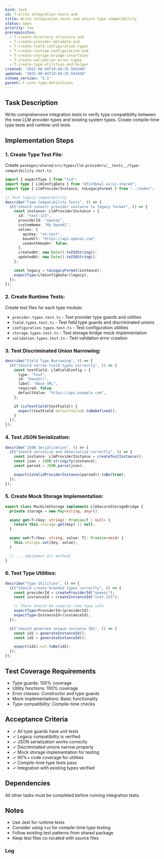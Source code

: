 ```yaml
---
kind: task
id: T-write-integration-tests-and
title: Write integration tests and ensure type compatibility
status: open
priority: low
prerequisites:
  - T-create-directory-structure-and
  - T-create-provider-metadata-and
  - T-create-field-configuration-types
  - T-create-runtime-configuration-and
  - T-create-storage-bridge-interfaces
  - T-create-validation-error-types
  - T-create-type-utilities-and-helper
created: "2025-08-04T19:49:35.562448"
updated: "2025-08-04T19:49:35.562448"
schema_version: "1.1"
parent: F-core-type-definitions
---
```


## Task Description

Write comprehensive integration tests to verify type compatibility between the new LLM provider types and existing system types. Create compile-time type tests and runtime unit tests.

## Implementation Steps

### 1. **Create Type Test File**:

Create `packages/shared/src/types/llm-providers/__tests__/type-compatibility.test.ts`:

```typescript
import { expectType } from "tsd";
import type { LlmConfigData } from "@fishbowl-ai/ui-shared";
import type { LlmProviderInstance, toLegacyFormat } from "../index";

// Test legacy compatibility
describe("Type Compatibility Tests", () => {
  it("should convert provider instance to legacy format", () => {
    const instance: LlmProviderInstance = {
      id: "test-123",
      providerId: "openai",
      customName: "My OpenAI",
      values: {
        apiKey: "sk-test",
        baseUrl: "https://api.openai.com",
        useAuthHeader: false,
      },
      createdAt: new Date().toISOString(),
      updatedAt: new Date().toISOString(),
    };

    const legacy = toLegacyFormat(instance);
    expectType<LlmConfigData>(legacy);
  });
});
```

### 2. **Create Runtime Tests**:

Create test files for each type module:

- `provider.types.test.ts` - Test provider type guards and utilities
- `field.types.test.ts` - Test field type guards and discriminated unions
- `configuration.types.test.ts` - Test configuration utilities
- `storage.types.test.ts` - Test storage bridge mock implementation
- `validation.types.test.ts` - Test validation error creation

### 3. **Test Discriminated Union Narrowing**:

```typescript
describe("Field Type Narrowing", () => {
  it("should narrow field types correctly", () => {
    const textField: LlmFieldConfig = {
      type: "text",
      id: "baseUrl",
      label: "Base URL",
      required: false,
      defaultValue: "https://api.example.com",
    };

    if (isTextField(textField)) {
      expect(textField.defaultValue).toBeDefined();
    }
  });
});
```

### 4. **Test JSON Serialization**:

```typescript
describe("JSON Serialization", () => {
  it("should serialize and deserialize correctly", () => {
    const instance: LlmProviderInstance = createTestInstance();
    const json = JSON.stringify(instance);
    const parsed = JSON.parse(json);

    expect(isValidProviderInstance(parsed)).toBe(true);
  });
});
```

### 5. **Create Mock Storage Implementation**:

```typescript
export class MockLlmStorage implements LlmSecureStorageBridge {
  private storage = new Map<string, any>();

  async get<T>(key: string): Promise<T | null> {
    return this.storage.get(key) || null;
  }

  async set<T>(key: string, value: T): Promise<void> {
    this.storage.set(key, value);
  }

  // ... implement all methods
}
```

### 6. **Test Type Utilities**:

```typescript
describe("Type Utilities", () => {
  it("should create branded types correctly", () => {
    const providerId = createProviderId("openai");
    const instanceId = createInstanceId("inst-123");

    // These should be compile-time type safe
    expectType<ProviderId>(providerId);
    expectType<InstanceId>(instanceId);
  });

  it("should generate unique instance IDs", () => {
    const id1 = generateInstanceId();
    const id2 = generateInstanceId();

    expect(id1).not.toBe(id2);
  });
});
```

## Test Coverage Requirements

- Type guards: 100% coverage
- Utility functions: 100% coverage
- Error classes: Constructor and type guards
- Mock implementations: Basic functionality
- Type compatibility: Compile-time checks

## Acceptance Criteria

- ✓ All type guards have unit tests
- ✓ Legacy compatibility is verified
- ✓ JSON serialization works correctly
- ✓ Discriminated unions narrow properly
- ✓ Mock storage implementation for testing
- ✓ 90%+ code coverage for utilities
- ✓ Compile-time type tests pass
- ✓ Integration with existing types verified

## Dependencies

All other tasks must be completed before running integration tests.

## Notes

- Use Jest for runtime tests
- Consider using `tsd` for compile-time type testing
- Follow existing test patterns from shared package
- Keep test files co-located with source files

### Log

